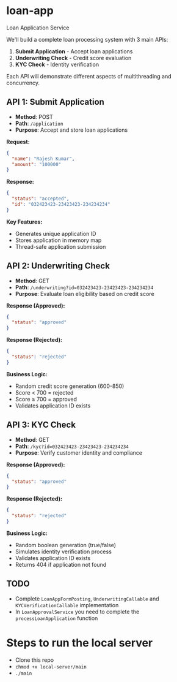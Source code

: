 # loan-app
Loan Application Service

We'll build a complete loan processing system with 3 main APIs:

1. **Submit Application** - Accept loan applications
2. **Underwriting Check** - Credit score evaluation
3. **KYC Check** - Identity verification

Each API will demonstrate different aspects of multithreading and concurrency.

## API 1: Submit Application

- **Method**: POST
- **Path**: `/application`
- **Purpose**: Accept and store loan applications

**Request:**

```json
{
  "name": "Rajesh Kumar",
  "amount": "100000"
}
```

**Response:**

```json
{
  "status": "accepted",
  "id": "032423423-23423423-234234234"
}
```

**Key Features:**

- Generates unique application ID
- Stores application in memory map
- Thread-safe application submission

## API 2: Underwriting Check

- **Method**: GET
- **Path**: `/underwriting?id=032423423-23423423-234234234`
- **Purpose**: Evaluate loan eligibility based on credit score

**Response (Approved):**

```json
{
  "status": "approved"
}
```

**Response (Rejected):**

```json
{
  "status": "rejected"
}
```

**Business Logic:**

- Random credit score generation (600-850)
- Score < 700 = rejected
- Score ≥ 700 = approved
- Validates application ID exists

## API 3: KYC Check
- **Method**: GET
- **Path**: `/kyc?id=032423423-23423423-234234234`
- **Purpose**: Verify customer identity and compliance

**Response (Approved):**

```json
{
  "status": "approved"
}
```

**Response (Rejected):**

```json
{
  "status": "rejected"
}
```

**Business Logic:**

- Random boolean generation (true/false)
- Simulates identity verification process
- Validates application ID exists
- Returns 404 if application not found

## TODO
- Complete `LoanAppFormPosting`, `UnderwritingCallable` and `KYCVerificationCallable` implementation
- In `LoanApprovalService` you need to complete the  `processLoanApplication` function


# Steps to run the local server

- Clone this repo
- `chmod +x local-server/main`
- `./main`

